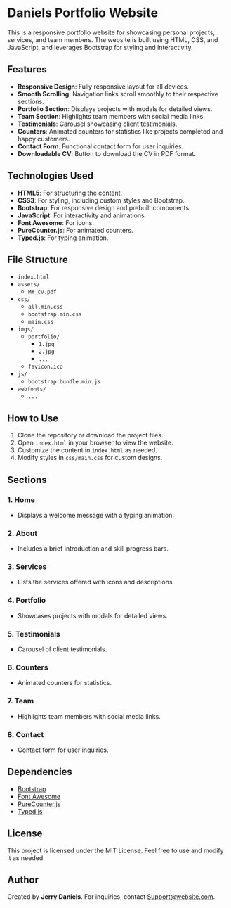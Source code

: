 # Daniels Portfolio Website

This is a responsive portfolio website for showcasing personal projects, services, and team members. The website is built using HTML, CSS, and JavaScript, and leverages Bootstrap for styling and interactivity.

## Features

- **Responsive Design**: Fully responsive layout for all devices.
- **Smooth Scrolling**: Navigation links scroll smoothly to their respective sections.
- **Portfolio Section**: Displays projects with modals for detailed views.
- **Team Section**: Highlights team members with social media links.
- **Testimonials**: Carousel showcasing client testimonials.
- **Counters**: Animated counters for statistics like projects completed and happy customers.
- **Contact Form**: Functional contact form for user inquiries.
- **Downloadable CV**: Button to download the CV in PDF format.

## Technologies Used

- **HTML5**: For structuring the content.
- **CSS3**: For styling, including custom styles and Bootstrap.
- **Bootstrap**: For responsive design and prebuilt components.
- **JavaScript**: For interactivity and animations.
- **Font Awesome**: For icons.
- **PureCounter.js**: For animated counters.
- **Typed.js**: For typing animation.

## File Structure

- `index.html`
- `assets/`
  - `MY_cv.pdf`
- `css/`
  - `all.min.css`
  - `bootstrap.min.css`
  - `main.css`
- `imgs/`
  - `portfolio/`
	- `1.jpg`
	- `2.jpg`
	- `...`
  - `favicon.ico`
- `js/`
  - `bootstrap.bundle.min.js`
- `webfonts/`
  - `...`


## How to Use

1. Clone the repository or download the project files.
2. Open `index.html` in your browser to view the website.
3. Customize the content in `index.html` as needed.
4. Modify styles in `css/main.css` for custom designs.

## Sections

### 1. Home
- Displays a welcome message with a typing animation.

### 2. About
- Includes a brief introduction and skill progress bars.

### 3. Services
- Lists the services offered with icons and descriptions.

### 4. Portfolio
- Showcases projects with modals for detailed views.

### 5. Testimonials
- Carousel of client testimonials.

### 6. Counters
- Animated counters for statistics.

### 7. Team
- Highlights team members with social media links.

### 8. Contact
- Contact form for user inquiries.

## Dependencies

- [Bootstrap](https://getbootstrap.com/)
- [Font Awesome](https://fontawesome.com/)
- [PureCounter.js](https://github.com/srexi/purecounterjs)
- [Typed.js](https://github.com/mattboldt/typed.js)

## License

This project is licensed under the MIT License. Feel free to use and modify it as needed.

## Author

Created by **Jerry Daniels**. For inquiries, contact [Support@website.com](mailto:Support@website.com).
